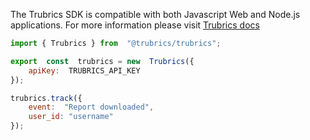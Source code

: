 
The Trubrics SDK is compatible with both Javascript Web and Node.js applications. For more information please visit [Trubrics docs](https://docs.trubrics.com/)

```js
import { Trubrics } from  "@trubrics/trubrics";

export  const  trubrics = new  Trubrics({
	apiKey:  TRUBRICS_API_KEY
});

trubrics.track({
	event:  "Report downloaded",
	user_id: "username"
});

```
